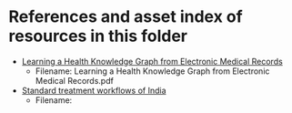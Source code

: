 # References and asset index of resources in this folder

- [Learning a Health Knowledge Graph from Electronic Medical Records](https://www.nature.com/articles/s41598-017-05778-z)
  - Filename: Learning a Health Knowledge Graph from Electronic Medical Records.pdf
- [Standard treatment workflows of India]([url](https://stw.icmr.org.in/)https://stw.icmr.org.in/)
  - Filename: 
